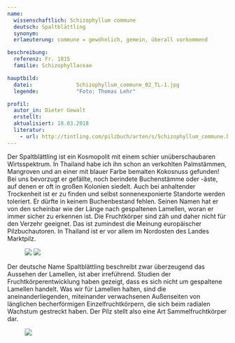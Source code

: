 ```yaml
---
name:
  wissenschaftlich: Schizophyllum commune
  deutsch: Spaltblättling
  synonym:
  erlaeuterung: commune = gewöhnlich, gemein, überall vorkommend

beschreibung:
  referenz: Fr. 1815
  familie: Schizophyllaceae

hauptbild:
  datei:              Schizophyllum_commune_02_TL-1.jpg
  legende:            "Foto: Thomas Lehr"

profil:
  autor_in: Dieter Gewalt
  erstellt:
  aktualisiert: 18.03.2018
  literatur:
    - url: http://tintling.com/pilzbuch/arten/s/Schizophyllum_commune.html
---
```


Der Spaltblättling ist ein Kosmopolit mit einem schier unüberschaubaren Wirtsspektrum. In Thailand habe ich ihn schon an verkohlten Palmstämmen, Mangroven und an einer mit blauer Farbe bemalten Kokosnuss gefunden! Bei uns bevorzugt er gefällte, noch berindete Buchenstämme oder -äste, auf denen er oft in großen Kolonien siedelt. Auch bei anhaltender Trockenheit ist er zu finden und selbst sonnenexponierte Standorte werden toleriert. Er dürfte in keinem Buchenbestand fehlen. Seinen Namen hat er von den scheinbar wie der Länge nach gespaltenen Lamellen, woran er immer sicher zu erkennen ist. Die Fruchtkörper sind zäh und daher nicht für den Verzehr geeignet. Das ist zumindest die Meinung europäischer Pilzbuchautoren. In Thailand ist er vor allem im Nordosten des Landes Marktpilz.

<figure>
  <img src="{{ "Schizophyllum_commune_03_DG.jpg" | prepend: site.pilzbilder }}" />
  <img src="{{ "Schizophyllum_commune_04_DG-1024x901.jpg" | prepend: site.pilzbilder }}" />
</figure>

Der deutsche Name Spaltblättling beschreibt zwar überzeugend das Aussehen der Lamellen, ist aber irreführend. Studien der Fruchtkörperentwicklung haben gezeigt, dass es sich nicht um gespaltene Lamellen handelt. Was wir für Lamellen halten, sind die aneinanderliegenden, miteinander verwachsenen Außenseiten von länglichen becherförmigen Einzelfruchtkörpern, die sich beim radialen Wachstum gestreckt haben. Der Pilz stellt also eine Art Sammelfruchtkörper dar.

<figure>
  <img src="{{ "Schizophyllum_commune_01_DG-1536x795.jpeg" | prepend: site.pilzbilder }}" />
</figure>
